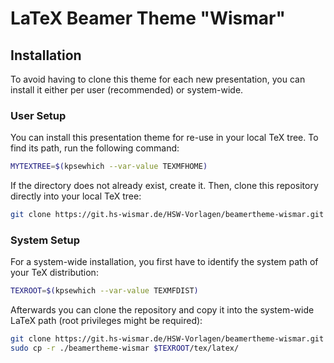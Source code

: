 # LaTeX Beamer Theme "Wismar"

## Installation

To avoid having to clone this theme for each new presentation, you can install it either per user (recommended) or system-wide.

### User Setup

You can install this presentation theme for re-use in your local TeX tree. To find its path, run the following command:

```sh
MYTEXTREE=$(kpsewhich --var-value TEXMFHOME)
```

If the directory does not already exist, create it. Then, clone this repository directly into your local TeX tree:

```sh
git clone https://git.hs-wismar.de/HSW-Vorlagen/beamertheme-wismar.git $MYTEXTREE/tex/latex/
```

### System Setup

For a system-wide installation, you first have to identify the system path of your TeX distribution:

```sh
TEXROOT=$(kpsewhich --var-value TEXMFDIST)
```

Afterwards you can clone the repository and copy it into the system-wide LaTeX path (root privileges might be required):

```sh
git clone https://git.hs-wismar.de/HSW-Vorlagen/beamertheme-wismar.git ./beamertheme-wismar
sudo cp -r ./beamertheme-wismar $TEXROOT/tex/latex/
```

